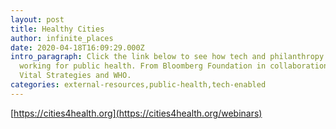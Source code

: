 ```yaml
---
layout: post
title: Healthy Cities
author: infinite_places
date: 2020-04-18T16:09:29.000Z
intro_paragraph: Click the link below to see how tech and philanthropy are
  working for public health. From Bloomberg Foundation in collaboration with
  Vital Strategies and WHO.
categories: external-resources,public-health,tech-enabled
---
```

<!--StartFragment-->

[https://cities4health.org](https://cities4health.org/webinars)

<!--EndFragment-->